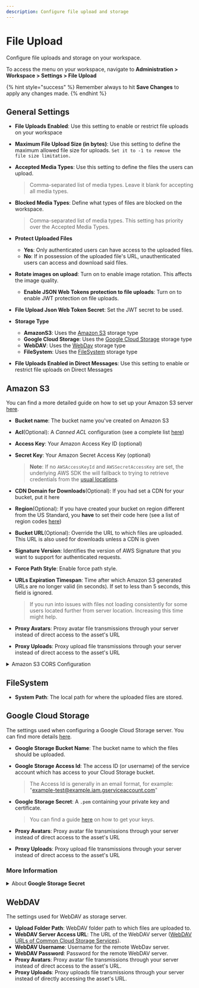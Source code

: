 ```yaml
---
description: Configure file upload and storage
---
```


# File Upload

Configure file uploads and storage on your workspace.

To access the menu on your workspace, navigate to **Administration > Workspace > Settings > File Upload**

{% hint style="success" %}
Remember always to hit **Save Changes** to apply any changes made.
{% endhint %}

## General Settings

* **File Uploads Enabled**: Use this setting to enable or restrict file uploads on your workspace
* **Maximum File Upload Size (in bytes)**: Use this setting to define the maximum allowed file size for uploads. `Set it to -1 to remove the file size limitation.`
*   **Accepted Media Types**: Use this setting to define the files the users can upload.

    > Comma-separated list of media types. Leave it blank for accepting all media types.
*   **Blocked Media Types**: Define what types of files are blocked on the workspace.

    > Comma-separated list of media types. This setting has priority over the Accepted Media Types.
* **Protect Uploaded Files**
  * **Yes**: Only authenticated users can have access to the uploaded files.
  * **No**: If in possession of the uploaded file's URL, unauthenticated users can access and download said files.
* **Rotate images on upload**: Turn on to enable image rotation. This affects the image quality.
  * **Enable JSON Web Tokens protection to file uploads**: Turn on to enable JWT protection on file uploads.
* **File Upload Json Web Token Secret**: Set the JWT secret to be used.
* **Storage Type**
  * **AmazonS3**: Uses the [Amazon S3](./#amazon-s3) storage type
  * **Google Cloud Storage**: Uses the [Google Cloud Storage](./#google-cloud-storage) storage type
  * **WebDAV**: Uses the [WebDav](./#webdav) storage type
  * **FileSystem**: Uses the [FileSystem](./#filesystem) storage type
* **File Uploads Enabled in Direct Messages**: Use this setting to enable or restrict file uploads on Direct Messages

## Amazon S3

You can find a more detailed guide on how to set up your Amazon S3 server [here](../../../rocket.chat-workspace-administration/settings/file-upload/broken-reference/).

* **Bucket name**: The bucket name you've created on Amazon S3
* **Acl**(Optional): A _Canned ACL_ configuration (see a complete list [here](http://docs.aws.amazon.com/AmazonS3/latest/dev/acl-overview.html#canned-acl))
* **Access Key**: Your Amazon Access Key ID (optional)
*   **Secret Key**: Your Amazon Secret Access Key (optional)

    > **Note**: If no `AWSAccessKeyId` and `AWSSecretAccessKey` are set, the underlying AWS SDK the will fallback to trying to retrieve credentials from the [usual locations](https://docs.aws.amazon.com/sdk-for-javascript/v2/developer-guide/setting-credentials-node.html).
* **CDN Domain for Downloads**(Optional): If you had set a CDN for your bucket, put it here
* **Region**(Optional): If you have created your bucket on region different from the US Standard, you **have** to set their code here (see a list of region codes [here](http://docs.aws.amazon.com/AWSEC2/latest/UserGuide/using-regions-availability-zones.html#concepts-available-regions))
* **Bucket URL**(Optional): Override the URL to which files are uploaded. This URL is also used for downloads unless a CDN is given
* **Signature Version**: Identifies the version of AWS Signature that you want to support for authenticated requests.
* **Force Path Style**: Enable force path style.
*   **URLs Expiration Timespan**: Time after which Amazon S3 generated URLs are no longer valid (in seconds). If set to less than 5 seconds, this field is ignored.

    > If you run into issues with files not loading consistently for some users located further from server location. Increasing this time might help.
* **Proxy Avatars**: Proxy avatar file transmissions through your server instead of direct access to the asset's URL
* **Proxy Uploads**: Proxy upload file transmissions through your server instead of direct access to the asset's URL

<details>

<summary>Amazon S3 CORS Configuration</summary>

Set the following _CORS Configuration_ to your bucket.

XML format (if using the old AWS console Interface):

```markup
[
    {
        "AllowedHeaders": [
            "*"  
        ],
        "AllowedMethods": [
            "PUT",
            "POST",
            "GET",
            "HEAD"
        ],  
        "AllowedOrigins": [
            "*ROCKET_CHAT_DOMAIN*"
        ],  
        "ExposeHeaders": [], 
        "MaxAgeSeconds": 3000
    } 
]
```

JSON format (if using the new AWS console Interface):

```javascript
[
  {
    "AllowedHeaders": [
        "*"
    ],
    "AllowedMethods": [
        "PUT",
        "POST",
        "GET",
        "HEAD"
    ],
    "AllowedOrigins": [
        "*ROCKET_CHAT_DOMAIN*"
    ],
    "ExposeHeaders": [],
    "MaxAgeSeconds": 3000
  }
]
```

**Note**: Replace `*ROCKET_CHAT_DOMAIN*` with the domain of your Rocket.Chat installation, e.g. `https://chat.example.com`. Setting CORS to `*` posses a security risk because it allows for requests from any host on the Internet.

</details>

## FileSystem

* **System Path**: The local path for where the uploaded files are stored.

## Google Cloud Storage

The settings used when configuring a Google Cloud Storage server. You can find more details [here](../../../rocket.chat-workspace-administration/settings/file-upload/broken-reference/).

* **Google Storage Bucket Name**: The bucket name to which the files should be uploaded.
*   **Google Storage Access Id**: The access ID (or username) of the service account which has access to your Cloud Storage bucket.

    > The Access Id is generally in an email format, for example: "example-test@example.iam.gserviceaccount.com"
*   **Google Storage Secret**: A `.pem` containing your private key and certificate.

    > You can find a guide [here](https://github.com/CulturalMe/meteor-slingshot#google-cloud) on how to get your keys.
* **Proxy Avatars**: Proxy avatar file transmissions through your server instead of direct access to the asset's URL
* **Proxy Uploads**: Proxy upload file transmissions through your server instead of direct access to the asset's URL

### More Information

<details>

<summary>About <strong>Google Storage Secret</strong></summary>

The value here takes an argument of a PEM file to connect to your Cloud Storage bucket. When you create a service account, you have the ability to download a JSON file that contains a number of variables. You need the unescaped private key, along with one of the certificates linked at the bottom of the JSON.

Syntax then looks just like a regular PEM file:

```
-----BEGIN PRIVATE KEY-----
unescaped private key goes here
-----END PRIVATE KEY-----
----BEGIN CERTIFICATE-----
first certificate goes here
-----END CERTIFICATE-----
```

Enter this into Rocket.Chat to allow the authentication with Google and store items in the bucket.

</details>

## WebDAV

The settings used for WebDAV as storage server.

* **Upload Folder Path**: WebDAV folder path to which files are uploaded to.
* **WebDAV Server Access URL**: The URL of the WebDAV server ([WebDAV URLs of Common Cloud Storage Services](https://community.cryptomator.org/t/webdav-urls-of-common-cloud-storage-services/75)).
* **WebDAV Username**: Username for the remote WebDav server.
* **WebDAV Password**: Password for the remote WebDAV server.
* **Proxy Avatars**: Proxy avatar file transmissions through your server instead of direct access to the asset's URL.
* **Proxy Uploads**: Proxy uploads file transmissions through your server instead of directly accessing the asset's URL.
